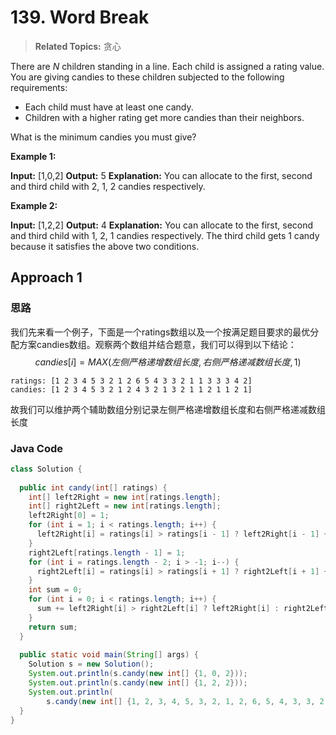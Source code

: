 # 139. Word Break

>  **Related Topics:** 贪心

There are  _N_  children standing in a line. Each child is assigned a rating value.
You are giving candies to these children subjected to the following requirements:

-   Each child must have at least one candy.
-   Children with a higher rating get more candies than their neighbors.

What is the minimum candies you must give?

**Example 1:**

**Input:** [1,0,2]
**Output:** 5
**Explanation:** You can allocate to the first, second and third child with 2, 1, 2 candies respectively.

**Example 2:**

**Input:** [1,2,2]
**Output:** 4
**Explanation:** You can allocate to the first, second and third child with 1, 2, 1 candies respectively. The third child gets 1 candy because it satisfies the above two conditions.
## Approach 1
### 思路
我们先来看一个例子，下面是一个ratings数组以及一个按满足题目要求的最优分配方案candies数组。观察两个数组并结合题意，我们可以得到以下结论：
$$ candies[i]=MAX(左侧严格递增数组长度, 右侧严格递减数组长度,1) $$
```
ratings: [1 2 3 4 5 3 2 1 2 6 5 4 3 3 2 1 1 3 3 3 4 2]
candies: [1 2 3 4 5 3 2 1 2 4 3 2 1 3 2 1 1 2 1 1 2 1]
```
故我们可以维护两个辅助数组分别记录左侧严格递增数组长度和右侧严格递减数组长度
### Java Code
``` Java
class Solution {  
  
  public int candy(int[] ratings) {  
    int[] left2Right = new int[ratings.length];  
    int[] right2Left = new int[ratings.length];  
    left2Right[0] = 1;  
    for (int i = 1; i < ratings.length; i++) {  
      left2Right[i] = ratings[i] > ratings[i - 1] ? left2Right[i - 1] + 1 : 1;  
    }  
    right2Left[ratings.length - 1] = 1;  
    for (int i = ratings.length - 2; i > -1; i--) {  
      right2Left[i] = ratings[i] > ratings[i + 1] ? right2Left[i + 1] + 1 : 1;  
    }  
    int sum = 0;  
    for (int i = 0; i < ratings.length; i++) {  
      sum += left2Right[i] > right2Left[i] ? left2Right[i] : right2Left[i];  
    }  
    return sum;  
  }  
  
  public static void main(String[] args) {  
    Solution s = new Solution();  
    System.out.println(s.candy(new int[] {1, 0, 2}));  
    System.out.println(s.candy(new int[] {1, 2, 2}));  
    System.out.println(  
        s.candy(new int[] {1, 2, 3, 4, 5, 3, 2, 1, 2, 6, 5, 4, 3, 3, 2, 1, 1, 3, 3, 3, 4, 2}));  
  }  
}
```

<!--stackedit_data:
eyJoaXN0b3J5IjpbNTI0ODI2ODg4LDE4OTcxNDQ3MzhdfQ==
-->